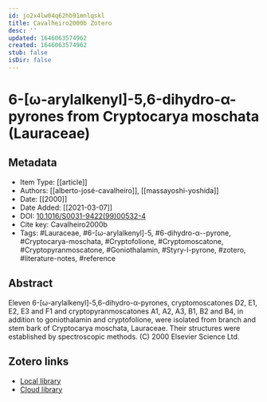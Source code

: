 ```yaml
---
id: jo2x4lw04q62hb91mnlqskl
title: Cavalheiro2000b Zotero
desc: ''
updated: 1646063574962
created: 1646063574962
stub: false
isDir: false
---
```

# 6-[<span class="nocase">ω</span>-arylalkenyl]-5,6-dihydro-<span class="nocase">α</span>-pyrones from Cryptocarya moschata (Lauraceae)

## Metadata

* Item Type: [[article]]
* Authors: [[alberto-josé-cavalheiro]], [[massayoshi-yoshida]]
* Date: [[2000]]
* Date Added: [[2021-03-07]]
* DOI: [10.1016/S0031-9422(99)00532-4](https://doi.org/10.1016/S0031-9422(99)00532-4)
* Cite key: Cavalheiro2000b
* Tags: #Lauraceae, #6-[ω-arylalkenyl]-5, #6-dihydro-α--pyrone, #Cryptocarya-moschata, #Cryptofolione, #Cryptomoscatone, #Cryptopyranmoscatone, #Goniothalamin, #Styry-l-pyrone, #zotero, #literature-notes, #reference

## Abstract

Eleven 6-[ω-arylalkenyl]-5,6-dihydro-α-pyrones, cryptomoscatones D2, E1, E2, E3 and F1 and cryptopyranmoscatones A1, A2, A3, B1, B2 and B4, in addition to goniothalamin and cryptofolione, were isolated from branch and stem bark of Cryptocarya moschata, Lauraceae. Their structures were established by spectroscopic methods. (C) 2000 Elsevier Science Ltd.


##  Zotero links
* [Local library](zotero://select/items/1_PT7VK6SZ)
* [Cloud library](http://zotero.org/users/7593438/items/PT7VK6SZ)

